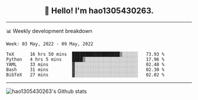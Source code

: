 <h2 align="center">👋 Hello! I'm hao1305430263.</h2>


---- 
📊 Weekly development breakdown

<!--START_SECTION:waka-->
```text
Week: 03 May, 2022 - 09 May, 2022

TeX      16 hrs 50 mins  ██████████████████▒░░░░░░   73.93 % 
Python   4 hrs 5 mins    ████▒░░░░░░░░░░░░░░░░░░░░   17.96 % 
YAML     33 mins         ▓░░░░░░░░░░░░░░░░░░░░░░░░   02.48 % 
Bash     31 mins         ▓░░░░░░░░░░░░░░░░░░░░░░░░   02.30 % 
BibTeX   27 mins         ▓░░░░░░░░░░░░░░░░░░░░░░░░   02.02 % 
```
<!--END_SECTION:waka-->
----
![hao1305430263's Github stats](https://github-readme-stats.vercel.app/api?username=hao1305430263&show_icons=true)


<!--
**hao1305430263/hao1305430263** is a ✨ _special_ ✨ repository because its `README.md` (this file) appears on your GitHub profile.

Here are some ideas to get you started:

- 🔭 I’m currently working on ...
- 🌱 I’m currently learning ...
- 👯 I’m looking to collaborate on ...
- 🤔 I’m looking for help with ...
- 💬 Ask me about ...
- 📫 How to reach me: ...
- 😄 Pronouns: ...
- ⚡ Fun fact: ...
-->
